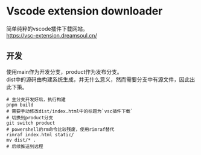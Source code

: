 # Vscode extension downloader
简单纯粹的vscode插件下载网站。  
https://vsc-extension.dreamsoul.cn/  

## 开发
使用main作为开发分支，product作为发布分支。  
dist中的源码由构建系统生成，并无什么意义，然而需要分支中有源文件，因此出此下策。
```shell
# 主分支开发好后，执行构建
pnpm build
# 需要手动修改dist/index.html中的标题为`vsc插件下载`
# 切换到product分支
git switch product
# powershell的rm命令比较残废，使用rimraf替代
rimraf index.html static/
mv dist/* .
# 后续推送到远程
```